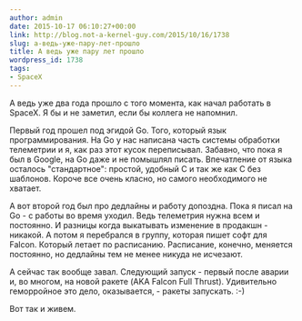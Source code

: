 ```yaml
---
author: admin
date: 2015-10-17 06:10:27+00:00
link: http://blog.not-a-kernel-guy.com/2015/10/16/1738
slug: а-ведь-уже-пару-лет-прошло
title: А ведь уже пару лет прошло
wordpress_id: 1738
tags:
- SpaceX
---
```


А ведь уже два года прошло с того момента, как начал работать в SpaceX. Я бы и не заметил, если бы коллега не напомнил.

Первый год прошел под эгидой Go. Того, который язык программирования. На Go у нас написана часть системы обработки телеметрии и я, как раз этот кусок переписывал. Забавно, что пока я был в Google, на Go даже и не помышлял писать. Впечатление от языка осталось "стандартное": простой, удобный C и так же как С без шаблонов. Короче все очень класно, но самого необходимого не хватает.

А вот второй год был про дедлайны и работу допоздна. Пока я писал на Go - с работы во время уходил. Ведь телеметрия нужна всем и постоянно. И разницы когда выкатывать изменение в продакшн - никакой. А потом я перебрался в группу, которая пишет софт для Falcon. Который летает по расписанию. Расписание, конечно, меняется постоянно, но дедлайны тем не менее никуда не исчезают.

А сейчас так вообще завал. Следующий запуск - первый после аварии и, во многом, на новой ракете (AKA Falcon Full Thrust). Удивительно геморройное это дело, оказывается, - ракеты запускать. :-)

Вот так и живем. 
